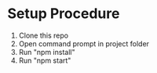 # Setup Procedure 

1) Clone this repo <br/>
2) Open command prompt in project folder <br/>
3) Run "npm install"  <br/>
4) Run "npm start" <br/>
